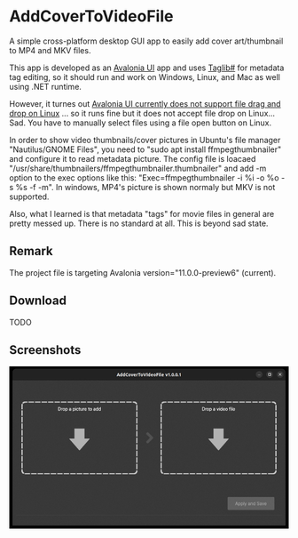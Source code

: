 # AddCoverToVideoFile
A simple cross-platform desktop GUI app to easily add cover art/thumbnail to MP4 and MKV files.  

This app is developed as an [Avalonia UI](https://avaloniaui.net/) app and uses [Taglib#](https://github.com/mono/taglib-sharp) for metadata tag editing, so it should run and work on Windows, Linux, and Mac as well using .NET runtime. 

However, it turnes out [Avalonia UI currently does not support file drag and drop on Linux](https://github.com/AvaloniaUI/Avalonia/issues/6085) ... so it runs fine but it does not accept file drop on Linux... Sad. You have to manually select files using a file open button on Linux.

In order to show video thumbnails/cover pictures in Ubuntu's file manager "Nautilus/GNOME Files", you need to "sudo apt install ffmpegthumbnailer" and configure it to read metadata picture. The config file is loacaed "/usr/share/thumbnailers/ffmpegthumbnailer.thumbnailer" and add -m option to the exec options like this: "Exec=ffmpegthumbnailer -i %i -o %o -s %s -f -m". In windows, MP4's picture is shown normaly but MKV is not supported. 

Also, what I learned is that metadata "tags" for movie files in general are pretty messed up. There is no standard at all. This is beyond sad state.  

## Remark
The project file is targeting Avalonia version="11.0.0-preview6" (current). 

## Download
TODO

## Screenshots

![AddCoverToVideoFile](https://github.com/torum/AddCoverToVideoFile/blob/main/files/screenshots/screenshots.jpg?raw=true)
